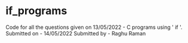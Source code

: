 # if_programs
Code for all the questions given on 13/05/2022 - C programs using ' if '.
Submitted on - 14/05/2022
Submitted by - Raghu Raman

